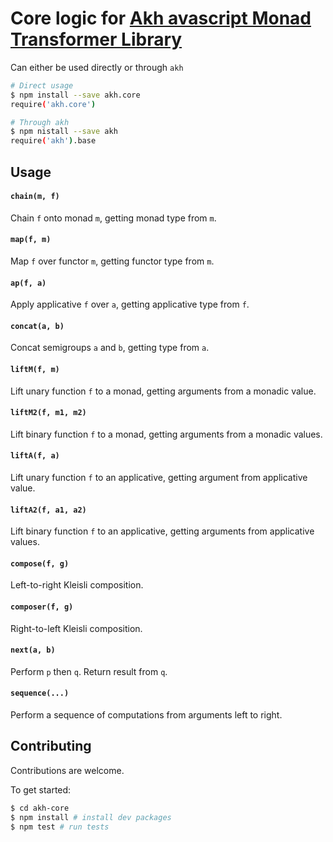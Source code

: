 # Core logic for [Akh avascript Monad Transformer Library](https://github.com/mattbierner/akh)

Can either be used directly or through `akh` 

```bash
# Direct usage
$ npm install --save akh.core
require('akh.core')

# Through akh
$ npm nistall --save akh
require('akh').base
```

## Usage

#### `chain(m, f)`
Chain `f` onto monad `m`, getting monad type from `m`.

#### `map(f, m)`
Map `f` over functor `m`, getting functor type from `m`.

#### `ap(f, a)`
Apply applicative `f` over `a`, getting applicative type from `f`.

#### `concat(a, b)`
Concat semigroups `a` and `b`, getting type from `a`.

#### `liftM(f, m)`
Lift unary function `f` to a monad, getting arguments from a monadic value.

#### `liftM2(f, m1, m2)`
Lift binary function `f` to a monad, getting arguments from a monadic values.

#### `liftA(f, a)`
Lift unary function `f` to an applicative, getting argument from applicative value.

#### `liftA2(f, a1, a2)`
Lift binary function `f` to an applicative, getting arguments from applicative values.

#### `compose(f, g)`
Left-to-right Kleisli composition.

#### `composer(f, g)`
Right-to-left Kleisli composition.

#### `next(a, b)`
Perform `p` then `q`. Return result from `q`.

#### `sequence(...)`
Perform a sequence of computations from arguments left to right.


## Contributing
Contributions are welcome.

To get started:

```bash
$ cd akh-core
$ npm install # install dev packages
$ npm test # run tests
```
